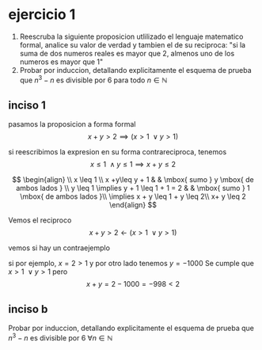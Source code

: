 # ejercicio 1
1. Reescruba la siguiente proposicion utlilizado el lenguaje matematico formal, analice su valor de verdad y tambien el de su reciproca:
"si la suma de dos numeros reales es mayor que 2, almenos uno de los numeros es mayor que 1"
2. Probar por induccion, detallando explicitamente el esquema de prueba que $n^{3}-n$ es divisible por 6 para todo $n \in \mathbb{N}$

## inciso 1
pasamos la proposicion a forma formal
$$
x+y > 2 \implies (x > 1 \ \vee y > 1)
$$

si reescribimos la expresion en su forma contrareciproca, tenemos
$$
x \leq 1 \ \wedge y \leq 1 \implies x + y \leq 2
$$

$$
\begin{align} \\
x \leq 1 \\
x +y\leq y + 1  &   & \mbox{ sumo } y \mbox{ de ambos lados } \\
y \leq 1 \implies y + 1 \leq 1 + 1 = 2  &  & \mbox{ sumo } 1 \mbox{ de ambos lados }\\
\implies x + y \leq 1 + y \leq 2\\
x+ y \leq 2
\end{align}
$$


Vemos el reciproco
$$
x+y > 2 \leftarrow (x > 1 \ \vee y > 1)
$$

vemos si hay un contraejemplo

si por ejemplo, $x = 2 > 1$ y por otro lado tenemos $y = -1000$
Se cumple que $x > 1 \ \vee y > 1$
pero
$$
x + y = 2 - 1000 = -998 < 2 
$$

## inciso b
Probar por induccion, detallando explicitamente el esquema de prueba que $n^{3} - n$ es divisible por 6 $\forall n \in \mathbb{N}$


